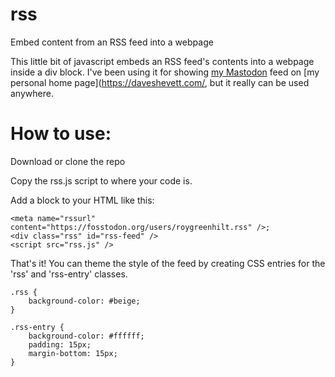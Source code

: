 # rss
Embed content from an RSS feed into a webpage

This little bit of javascript embeds an RSS feed's contents into a webpage inside
a div block.  I've been using it for showing [my Mastodon](https://fosstodon.org/@roygreenhilt) feed on [my personal home page](https://daveshevett.com/, but it really
can be used anywhere.

# How to use:

Download or clone the repo

Copy the rss.js script to where your code is.

Add a block to your HTML like this:

```
<meta name="rssurl" content="https://fosstodon.org/users/roygreenhilt.rss" />;
<div class="rss" id="rss-feed" />
<script src="rss.js" />
```

That's it!  You can theme the style of the feed by creating CSS entries for the 'rss' and 
'rss-entry' classes.

```
.rss {
    background-color: #beige;
}

.rss-entry {
    background-color: #ffffff;
    padding: 15px;
    margin-bottom: 15px;
}
```

